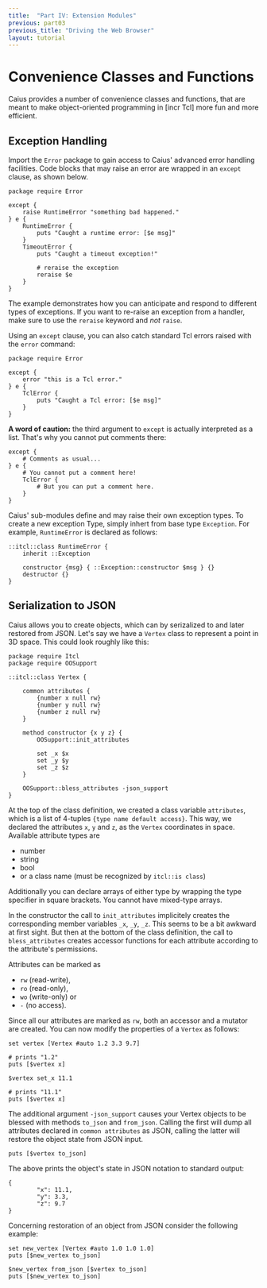 ```yaml
---
title:  "Part IV: Extension Modules"
previous: part03
previous_title: "Driving the Web Browser"
layout: tutorial
---
```


# Convenience Classes and Functions

Caius provides a number of convenience classes and functions, that are meant
to make object-oriented programming in [incr Tcl] more fun and more efficient.

## Exception Handling

Import the `Error` package to gain access to Caius' advanced error handling
facilities. Code blocks that may raise an error are wrapped in an `except`
clause, as shown below.

~~~~{tcl}
package require Error

except {
    raise RuntimeError "something bad happened."
} e {
    RuntimeError {
        puts "Caught a runtime error: [$e msg]"
    }
    TimeoutError {
        puts "Caught a timeout exception!"

        # reraise the exception
        reraise $e
    }
}
~~~~

The example demonstrates how you can anticipate and respond to different types
of exceptions. If you want to re-raise an exception from a handler, make sure
to use the `reraise` keyword and *not* `raise`.

Using an `except` clause, you can also catch standard Tcl errors raised with
the `error` command:

~~~~{tcl}
package require Error

except {
    error "this is a Tcl error."
} e {
    TclError {
        puts "Caught a Tcl error: [$e msg]"
    }
}
~~~~

**A word of caution:** the third argument to `except` is actually interpreted as a
list. That's why you cannot put comments there:

~~~~{tcl}
except {
    # Comments as usual...
} e {
    # You cannot put a comment here!
    TclError {
        # But you can put a comment here.
    }
}
~~~~

Caius' sub-modules define and may raise their own exception types. To create a
new exception Type, simply inhert from base type `Exception`. For example,
`RuntimeError` is declared as follows:

~~~~{tcl}
::itcl::class RuntimeError {
    inherit ::Exception

    constructor {msg} { ::Exception::constructor $msg } {}
    destructor {}
}
~~~~

## Serialization to JSON

Caius allows you to create objects, which can by serizalized to and later
restored from JSON. Let's say we have a `Vertex` class to represent a point
in 3D space. This could look roughly like this:

~~~~{tcl}
package require Itcl
package require OOSupport

::itcl::class Vertex {

    common attributes {
        {number x null rw}
        {number y null rw}
        {number z null rw}
    }

    method constructor {x y z} {
        OOSupport::init_attributes

        set _x $x
        set _y $y
        set _z $z
    }

    OOSupport::bless_attributes -json_support
}
~~~~

At the top of the class definition, we created a class variable `attributes`,
which is a list of 4-tuples `{type name default access}`. This way, we declared
the attributes `x`, `y` and `z`, as the `Vertex` coordinates in space.
Available attribute types are

* number
* string
* bool
* or a class name (must be recognized by `itcl::is class`)

Additionally you can declare arrays of either type by wrapping the type
specifier in square brackets. You cannot have mixed-type arrays.

In the constructor the call to `init_attributes` implicitely creates the
corresponding member variables `_x`, `_y`, `_z`. This seems to be a bit awkward
at first sight. But then at the bottom of the class definition, the call to
`bless_attributes` creates accessor functions for each attribute according to
the attribute's permissions.

Attributes can be marked as

* `rw` (read-write),
* `ro` (read-only),
* `wo` (write-only) or
* `-` (no access).

Since all our attributes are marked as `rw`, both an accessor and a mutator are
created. You can now modify the properties of a `Vertex` as follows:

~~~~{tcl}
set vertex [Vertex #auto 1.2 3.3 9.7]

# prints "1.2"
puts [$vertex x]

$vertex set_x 11.1

# prints "11.1"
puts [$vertex x]
~~~~

The additional argument `-json_support` causes your Vertex objects to be
blessed with methods `to_json` and `from_json`. Calling the first will dump all
attributes declared in `common attributes` as JSON, calling the latter will
restore the object state from JSON input.

~~~~{tcl}
puts [$vertex to_json]
~~~~

The above prints the object's state in JSON notation to standard output:

~~~~{json}
{
        "x": 11.1,
        "y": 3.3,
        "z": 9.7
}
~~~~

Concerning restoration of an object from JSON consider the following example:

~~~~{tcl}
set new_vertex [Vertex #auto 1.0 1.0 1.0]
puts [$new_vertex to_json]

$new_vertex from_json [$vertex to_json]
puts [$new_vertex to_json]
~~~~

